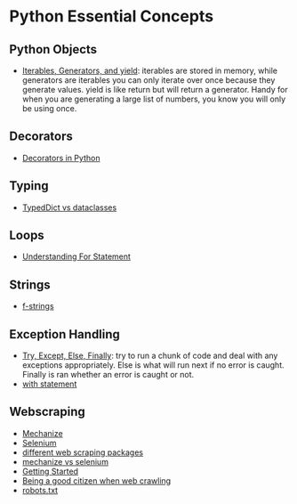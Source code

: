 # Python Essential Concepts

## Python Objects

- [Iterables, Generators, and yield](https://stackoverflow.com/questions/231767/what-does-the-yield-keyword-do): iterables are stored in memory, while generators are iterables you can only iterate over once because they generate values. yield is like return but will return a generator. Handy for when you are generating a large list of numbers, you know you will only be using once.

## Decorators

- [Decorators in Python](https://www.geeksforgeeks.org/decorators-in-python/)

## Typing

- [TypedDict vs dataclasses](https://dev.to/meeshkan/typeddict-vs-dataclasses-in-python-epic-typing-battle-onb)

## Loops

- [Understanding For Statement](https://web.archive.org/web/20201109034340/http://effbot.org/zone/python-for-statement.htm)

## Strings

- [f-strings](https://stackabuse.com/string-formatting-with-python-3s-f-strings/)

## Exception Handling

- [Try, Except, Else, Finally](https://note.nkmk.me/en/python-try-except-else-finally/): try to run a chunk of code and deal with any exceptions appropriately. Else is what will run next if no error is caught. Finally is ran whether an error is caught or not.
- [with statement](https://www.geeksforgeeks.org/with-statement-in-python/)

## Webscraping

- [Mechanize](https://mechanize.readthedocs.io/en/latest/)
- [Selenium]()
- [different web scraping packages](https://www.reddit.com/r/learnpython/comments/35um2a/which_web_scraping_package_to_use_and_what_are/)
- [mechanize vs selenium](https://www.reddit.com/r/learnpython/comments/3658w5/when_to_use_requestsmechanizeselenium/)
- [Getting Started](http://automatetheboringstuff.com/2e/chapter12/)
- [Being a good citizen when web crawling](https://softwareengineering.stackexchange.com/questions/91760/how-to-be-a-good-citizen-when-crawling-web-sites)
- [robots.txt](https://www.robotstxt.org/robotstxt.html)
